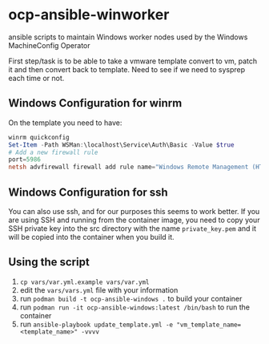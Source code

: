 # ocp-ansible-winworker
ansible scripts to maintain Windows worker nodes used by the Windows MachineConfig Operator


First step/task is to be able to take a vmware template convert to vm, patch it and then convert back to template. 
Need to see if we need to sysprep each time or not.

## Windows Configuration for winrm

On the template you need to have:

```powershell
winrm quickconfig
Set-Item -Path WSMan:\localhost\Service\Auth\Basic -Value $true
# Add a new firewall rule
port=5986
netsh advfirewall firewall add rule name="Windows Remote Management (HTTPS-In)" dir=in action=allow protocol=TCP localport=$port
```

## Windows Configuration for ssh

You can also use ssh, and for our purposes this seems to work better. If you are using SSH and running from the container image, you need to copy your SSH private key into the src directory with the name `private_key.pem` and it will be copied into the container when you build it.

## Using the script

1. `cp vars/var.yml.example vars/var.yml`
2. edit the `vars/vars.yml` file with your information
3. run `podman build -t ocp-ansible-windows .` to build your container
4. run `podman run -it ocp-ansible-windows:latest /bin/bash` to run the container
5. run `ansible-playbook update_template.yml -e "vm_template_name=<template_name>" -vvvv`